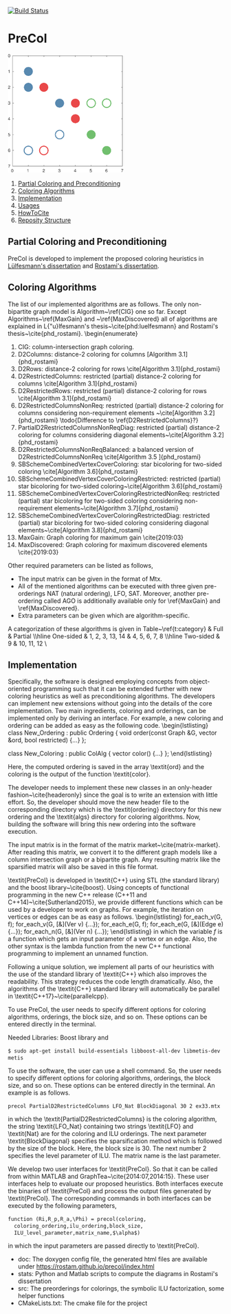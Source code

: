 [![Build Status](https://travis-ci.org/rostam/PreCol.svg?branch=master)](https://travis-ci.org/rostam/PreCol)
# PreCol

![PreCol](https://github.com/rostam/precol/blob/master/doc/images/image.png)
 
 1. [Partial Coloring and Preconditioning](#precol)
 2. [Coloring Algorithms](#colalg)
 3. [Implementation](#implementation)  
 4. [Usages](#usage) 
 5. [HowToCite](#the-best-source-for-citing-this-work)
 6. [Reposity Structure](#repo)
 &nbsp;

## Partial Coloring and Preconditioning

PreCol is developed to implement the proposed coloring heuristics in 
[Lülfesmann's dissertation](https://cuvillier.de/de/shop/publications/15-full-and-partial-jacobian-computation-via-graph-coloring-algorithms-and-applications)
and
[Rostami's dissertation](https://cuvillier.de/en/shop/publications/7637-combining-partial-jacobian-computation-and-preconditioning-new-heuristics-educational-modules-and-applications).



## Coloring Algorithms

The list of our implemented algorithms are as follows. The only non-bipartite graph model is Algorithm~\ref{CIG} one so far. Except Algorithms~\ref{MaxGain} and ~\ref{MaxDiscovered} all of algorithms are explained in L{\"u}lfesmann's thesis~\cite{phd:luelfesmann} and Rostami's thesis~\cite{phd_rostami}.
\begin{enumerate}

1. CIG: column-intersection graph coloring.
2. D2Columns: distance-2 coloring for columns [Algorithm 3.1]{phd_rostami}
3. D2Rows: distance-2 coloring for rows \cite[Algorithm 3.1]{phd_rostami}
4. D2RestrictedColumns: restricted (partial) distance-2 coloring for columns \cite[Algorithm 3.1]{phd_rostami}
5. D2RestrictedRows: restricted (partial) distance-2 coloring for rows \cite[Algorithm 3.1]{phd_rostami}
6. D2RestrictedColumnsNonReq: restricted (partial) distance-2 coloring for columns considering non-requirement elements ~\cite[Algorithm 3.2]{phd_rostami}
    \todo{Difference to \ref{D2RestrictedColumns}?}
7. PartialD2RestrictedColumnsNonReqDiag: restricted (partial) distance-2 coloring for columns considering diagonal elements~\cite[Algorithm 3.2]{phd_rostami}
8. D2RestrictedColumnsNonReqBalanced: a balanced version of D2RestrictedColumnsNonReq \cite[Algorithm 3.5 ]{phd_rostami}
9. SBSchemeCombinedVertexCoverColoring: star bicoloring for two-sided coloring \cite[Algorithm 3.6]{phd_rostami}
10. SBSchemeCombinedVertexCoverColoringRestricted: restricted (partial) star bicoloring for two-sided coloring~\cite[Algorithm 3.6]{phd_rostami}
11. SBSchemeCombinedVertexCoverColoringRestrictedNonReq: restricted (partial) star bicoloring for two-sided coloring considering non-requirement elements~\cite[Algorithm 3.7]{phd_rostami}
12. SBSchemeCombinedVertexCoverColoringRestrictedDiag: restricted (partial) star bicoloring for two-sided coloring considering diagonal elements~\cite[Algorithm 3.8]{phd_rostami}
13. MaxGain: Graph coloring for maximum gain \cite{2019:03}
14. MaxDiscovered: Graph coloring for maximum discovered elements \cite{2019:03}

Other required parameters can be listed as follows,
- The input matrix can be given in the format of Mtx.
- All of the mentioned algorithms can be executed with three given pre-orderings NAT (natural ordering), LFO, SAT. Moreover, another pre-ordering called AGO is additionally available only for \ref{MaxGain} and \ref{MaxDiscovered}.
- Extra parameters can be given which are algorithm-specific.


A categorization of these algorithms is given in Table~\ref{t:category}
            & Full & Partial \\\hline
  One-sided & 1, 2, 3, 13, 14 & 4, 5, 6, 7, 8 \\\hline
  Two-sided & 9 & 10, 11, 12 \\


## Implementation
Specifically, the software is designed employing concepts from object-oriented programming
such that it can be extended further with new coloring heuristics as well as preconditioning algorithms.
The developers can implement new extensions without going into the details of the core implementation.
Two main ingredients, coloring and orderings, can be implemented only by deriving an interface.
For example, a new coloring and ordering can be added as easy as the following code.
\begin{lstlisting}
class New_Ordering : public Ordering {
  void order(const Graph &G, vector<unsigned int> &ord, bool restricted) {...}
};

class New_Coloring : public ColAlg {
   vector<int> color() {...}
};
\end{lstlisting}

Here, the computed ordering is saved in the array \textit{ord} and the coloring is the output
of the function \textit{color}.

The developer needs to implement these new classes in an only-header fashion~\cite{headeronly}
since the goal is to write an extension with little effort. So, the developer should
move the new header file to the corresponding directory which is the \textit{ordering} directory
for this new ordering and the \textit{algs} directory for coloring algorithms.
Now, building the software will bring this new ordering into the software execution.

The input matrix is in the format of the matrix market~\cite{matrix-market}.
After reading this matrix, we convert it to the different graph models
like a column intersection graph or a bipartite graph.
Any resulting matrix like the sparsified matrix will also be saved in this file format.

\textit{PreCol} is developed in \textit{C++} using STL (the standard library) and
the boost library~\cite{boost}.
Using concepts of functional programming
in the new C++ release (C++11 and C++14)~\cite{Sutherland2015},
we provide different functions which can be used
by a developer to work on graphs. For example, the iteration on vertices
or edges can be as easy as follows.
\begin{lstlisting}
for_each_v(G, f);
for_each_v(G, [&](Ver v) {...});
for_each_e(G, f);
for_each_e(G, [&](Edge e) {...});
for_each_n(G, [&](Ver n) {...});
\end{lstlisting}
in which the variable $f$ is a function which gets an input parameter of a vertex or an edge.
Also, the other syntax is the lambda function
from the new C++ functional programming to implement an unnamed function.

Following a unique solution, we implement all parts of our heuristics
with the use of the standard library of \textit{C++} which also improves the readability.
This strategy reduces the code length dramatically.
Also, the algorithms of the \textit{C++} standard library will automatically be parallel in \textit{C++17}~\cite{parallelcpp}.


To use PreCol, the user needs to specify different
options for coloring algorithms, orderings, the block size, and so on.
These options can be entered directly in the terminal.

Needed Libraries:
Boost library and 
```
$ sudo apt-get install build-essentials libboost-all-dev libmetis-dev metis
```
To use the software, the user can use a shell command.
So, the user needs to specify different
options for coloring algorithms, orderings, the block size, and so on.
These options can be entered directly in the terminal.
An example is as follows.
```
precol PartialD2RestrictedColumns LFO_Nat BlockDiagonal 30 2 ex33.mtx
```
in which the \textit{PartialD2RestrictedColumns} is the coloring algorithm,
the string \textit{LFO\_Nat} containing
two strings \textit{LFO} and \textit{Nat} are for the coloring and ILU orderings.
The next parameter \textit{BlockDiagonal} specifies the sparsification method
which is followed by the size of the block. Here, the block size is $30$.
The next number $2$ specifies the level parameter of ILU.
The matrix name is the last parameter.

We develop two user interfaces for \textit{PreCol}.
So that it can be called from within MATLAB and GraphTea~\cite{2014:07,2014:15}.
These user interfaces help to evaluate our proposed heuristics.
Both interfaces execute the binaries of \textit{PreCol}
and process the output files generated by \textit{PreCol}.
The corresponding commands in both interfaces can be executed by the following parameters,
```
function (Ri,R_p,R_a,\Phi) = precol(coloring,
  coloring_ordering,ilu_ordering,block_size,
  ILU_level_parameter,matrix_name,$\alpha$)
```
in which the input parameters are passed directly to \textit{PreCol}.

- doc: The doxygen config file, the generated html files are available under https://rostam.github.io/precol/index.html
- stats: Python and Matlab scripts to compute the diagrams in Rostami's dissertation
- src: The preorderings for colorings, the symbolic ILU factorization, some helper functions
- CMakeLists.txt: The cmake file for the project